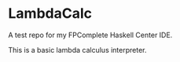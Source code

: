 LambdaCalc
==============

A test repo for my FPComplete Haskell Center IDE.

This is a basic lambda calculus interpreter.
